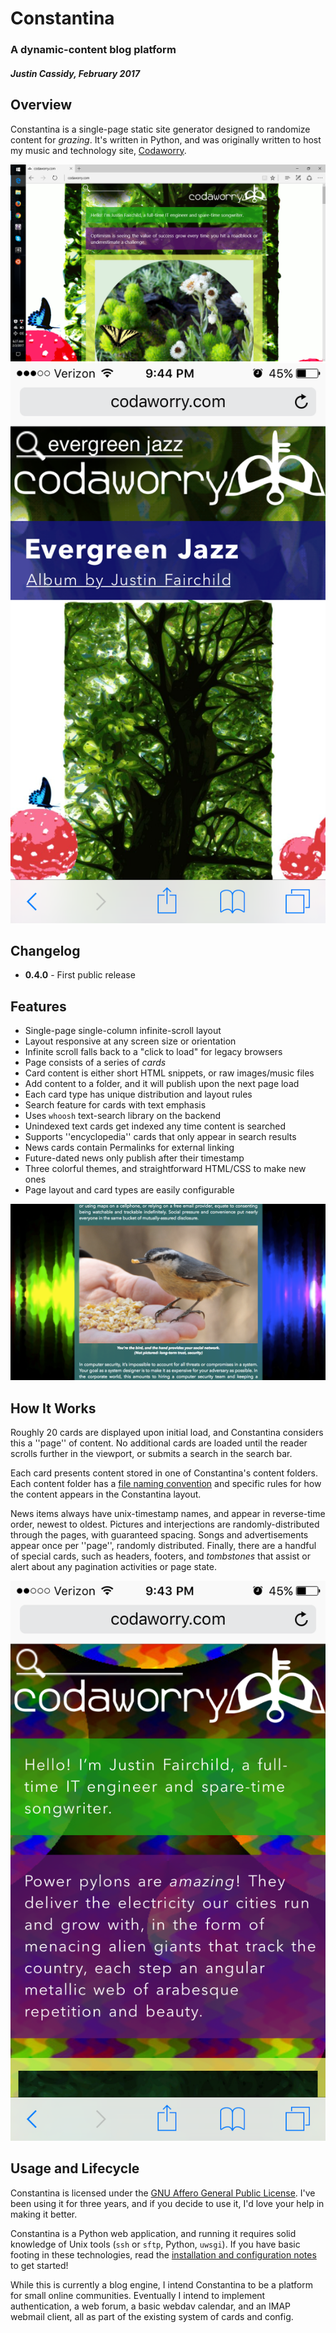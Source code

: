 # Constantina
### A dynamic-content blog platform
##### Justin Cassidy, February 2017

## Overview
Constantina is a single-page static site generator designed to randomize 
content for *grazing*. It's written in Python, and was originally written
to host my music and technology site, [Codaworry](http://www.codaworry.com). 

![desktop1](https://raw.githubusercontent.com/wwoast/constantina/master/docs/desktop1.png)
![mobile1](https://raw.githubusercontent.com/wwoast/constantina/master/docs/mobile1.png)


## Changelog

* **0.4.0** - First public release


## Features
* Single-page single-column infinite-scroll layout
 * Layout responsive at any screen size or orientation
 * Infinite scroll falls back to a "click to load" for legacy browsers
* Page consists of a series of *cards* 
 * Card content is either short HTML snippets, or raw images/music files
 * Add content to a folder, and it will publish upon the next page load
 * Each card type has unique distribution and layout rules
* Search feature for cards with text emphasis
 * Uses `whoosh` text-search library on the backend
 * Unindexed text cards get indexed any time content is searched
 * Supports ''encyclopedia'' cards that only appear in search results
* News cards contain Permalinks for external linking
* Future-dated news only publish after their timestamp
* Three colorful themes, and straightforward HTML/CSS to make new ones
* Page layout and card types are easily configurable

![desktop2](https://raw.githubusercontent.com/wwoast/constantina/master/docs/desktop2.png)


## How It Works
Roughly 20 cards are displayed upon initial load, and Constantina considers
this a ''page'' of content. No additional cards are loaded until the reader 
scrolls further in the viewport, or submits a search in the search bar.

Each card presents content stored in one of Constantina's content folders. 
Each content folder has a [file naming convention](https://raw.githubusercontent.com/wwoast/constantina/docs/ADMIN.md)
and specific rules for how the content appears in the Constantina layout.

News items always have unix-timestamp names, and appear in reverse-time order,
newest to oldest. Pictures and interjections are randomly-distributed through
the pages, with guaranteed spacing. Songs and advertisements appear once per 
''page'', randomly distributed. Finally, there are a handful of special cards,
such as headers, footers, and *tombstones* that assist or alert about any
pagination activities or page state.

![mobile2](https://raw.githubusercontent.com/wwoast/constantina/master/docs/mobile2.png)


## Usage and Lifecycle
Constantina is licensed under the [GNU Affero General Public License](https://raw.githubusercontent.com/wwoast/constantina/docs/LICENSE.md). I've been using it for three years, and if you decide
to use it, I'd love your help in making it better.

Constantina is a Python web application, and running it requires solid knowledge
of Unix tools (`ssh` or `sftp`, Python, `uwsgi`). If you have basic footing in these 
technologies, read the [installation and configuration notes](https://raw.githubusercontent.com/wwoast/constantina/docs/ADMIN.md) to get started!

While this is currently a blog engine, I intend Constantina to be a platform
for small online communities. Eventually I intend to implement authentication,
a web forum, a basic webdav calendar, and an IMAP webmail client, all as part of 
the existing system of cards and config.
